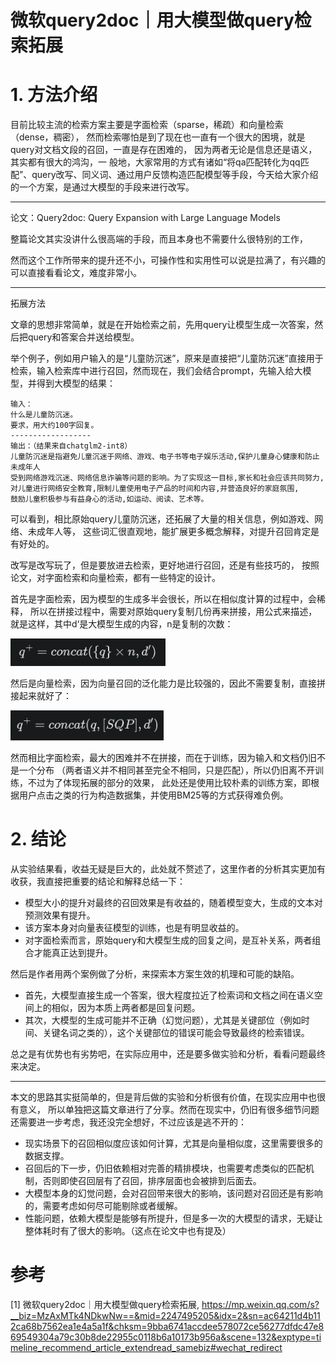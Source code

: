 # 微软query2doc｜用大模型做query检索拓展

# 1. 方法介绍

目前比较主流的检索方案主要是字面检索（sparse，稀疏）和向量检索（dense，稠密），
然而检索哪怕是到了现在也一直有一个很大的困境，就是query对文档文段的召回，一直是存在困难的，
因为两者无论是信息还是语义，其实都有很大的鸿沟，一
般地，大家常用的方式有诸如“将qa匹配转化为qq匹配”、query改写、同义词、通过用户反馈构造匹配模型等手段，今天给大家介绍的一个方案，是通过大模型的手段来进行改写。

*** 

论文：Query2doc: Query Expansion with Large Language Models

整篇论文其实没讲什么很高端的手段，而且本身也不需要什么很特别的工作，

然而这个工作所带来的提升还不小，可操作性和实用性可以说是拉满了，有兴趣的可以直接看看论文，难度非常小。

***

拓展方法

文章的思想非常简单，就是在开始检索之前，先用query让模型生成一次答案，然后把query和答案合并送给模型。

举个例子，例如用户输入的是“儿童防沉迷”，原来是直接把“儿童防沉迷”直接用于检索，输入检索库中进行召回，然而现在，我们会结合prompt，先输入给大模型，并得到大模型的结果：

```text
输入：
什么是儿童防沉迷。
要求，用大约100字回复。
------------------
输出：（结果来自chatglm2-int8）
儿童防沉迷是指避免儿童沉迷于网络、游戏、电子书等电子娱乐活动,保护儿童身心健康和防止未成年人
受到网络游戏沉迷、网络信息诈骗等问题的影响。为了实现这一目标,家长和社会应该共同努力,
对儿童进行网络安全教育,限制儿童使用电子产品的时间和内容,并营造良好的家庭氛围,
鼓励儿童积极参与有益身心的活动,如运动、阅读、艺术等。
```

可以看到，相比原始query儿童防沉迷，还拓展了大量的相关信息，例如游戏、网络、未成年人等，
这些词汇很直观地，能扩展更多概念解释，对提升召回肯定是有好处的。

改写是改写玩了，但是要放进去检索，更好地进行召回，还是有些技巧的，
按照论文，对字面检索和向量检索，都有一些特定的设计。

首先是字面检索，因为模型的生成多半会很长，所以在相似度计算的过程中，会稀释，
所以在拼接过程中，需要对原始query复制几份再来拼接，用公式来描述，就是这样，其中d‘是大模型生成的内容，n是复制的次数：

![](.02_微软query2doc_images/公式1.png)

然后是向量检索，因为向量召回的泛化能力是比较强的，因此不需要复制，直接拼接起来就好了：

![](.02_微软query2doc_images/公式2.png)

然而相比字面检索，最大的困难并不在拼接，而在于训练，因为输入和文档仍旧不是一个分布
（两者语义并不相同甚至完全不相同，只是匹配），所以仍旧离不开训练，不过为了体现拓展的部分的效果，
此处还是使用比较朴素的训练方案，即根据用户点击之类的行为构造数据集，并使用BM25等的方式获得难负例。

# 2. 结论

从实验结果看，收益无疑是巨大的，此处就不赘述了，这里作者的分析其实更加有收获，我直接把重要的结论和解释总结一下：

- 模型大小的提升对最终的召回效果是有收益的，随着模型变大，生成的文本对预测效果有提升。
- 该方案本身对向量表征模型的训练，也是有明显收益的。
- 对字面检索而言，原始query和大模型生成的回复之间，是互补关系，两者组合才能真正达到提升。

然后是作者用两个案例做了分析，来探索本方案生效的机理和可能的缺陷。

- 首先，大模型直接生成一个答案，很大程度拉近了检索词和文档之间在语义空间上的相似，因为本质上两者都是回复问题。
- 其次，大模型的生成可能并不正确（幻觉问题），尤其是关键部位（例如时间、关键名词之类的），这个关键部位的错误可能会导致最终的检索错误。

总之是有优势也有劣势吧，在实际应用中，还是要多做实验和分析，看看问题最终来决定。

***

本文的思路其实挺简单的，但是背后做的实验和分析很有价值，在现实应用中也很有意义，
所以单独把这篇文章进行了分享。然而在现实中，仍旧有很多细节问题还需要进一步考虑，我还没完全想好，不过应该是逃不开的：

- 现实场景下的召回相似度应该如何计算，尤其是向量相似度，这里需要很多的数据支撑。
- 召回后的下一步，仍旧依赖相对完善的精排模块，也需要考虑类似的匹配机制，否则即使召回层有了召回，排序层面也会被排到后面去。
- 大模型本身的幻觉问题，会对召回带来很大的影响，该问题对召回还是有影响的，需要考虑如何尽可能剔除或者缓解。
- 性能问题，依赖大模型是能够有所提升，但是多一次的大模型的请求，无疑让整体耗时有了很大的影响。（这点在论文中也有提及）

# 参考

[1] 微软query2doc｜用大模型做query检索拓展, 
    https://mp.weixin.qq.com/s?__biz=MzAxMTk4NDkwNw==&mid=2247495205&idx=2&sn=ac64211d4b112ca68b7562ea1e4a5a1f&chksm=9bba6741accdee578072ce56277dfdc47e869549304a79c30b8de22955c0118b6a10173b956a&scene=132&exptype=timeline_recommend_article_extendread_samebiz#wechat_redirect